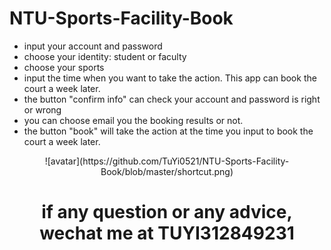 # NTU-Sports-Facility-Book
* input your account and password
* choose your identity: student or faculty
* choose your sports
* input the time when you want to take the action. This app can book the court a week later.
* the button "confirm info" can check your account and password is right or wrong
* you can choose email you the booking results or not.
* the button "book" will take the action at the time you input to book the court a week later.

<div align=center> ![avatar](https://github.com/TuYi0521/NTU-Sports-Facility-Book/blob/master/shortcut.png)


# if any question or any advice, wechat me at TUYI312849231

